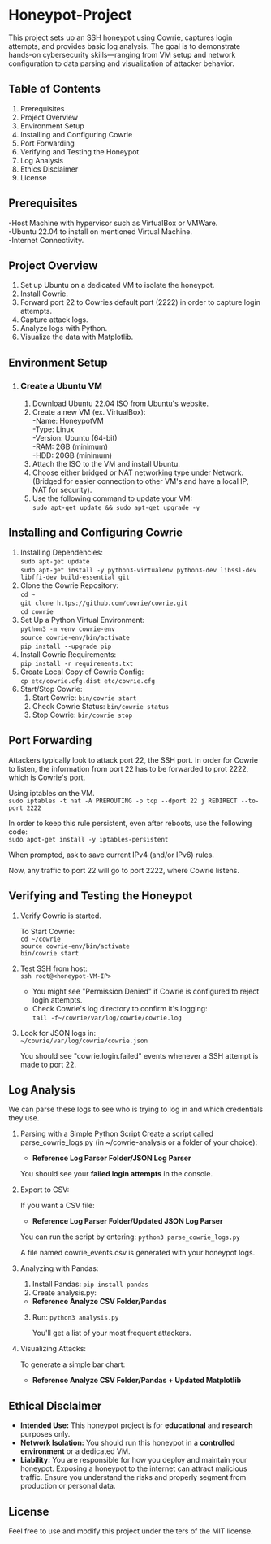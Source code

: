 # Honeypot-Project
This project sets up an SSH honeypot using Cowrie, captures login attempts, and provides basic log analysis. The goal is to demonstrate hands-on cybersecurity skills—ranging from VM setup and network configuration to data parsing and visualization of attacker behavior.

## **Table of Contents**

1. Prerequisites
2. Project Overview
3. Environment Setup
4. Installing and Configuring Cowrie
5. Port Forwarding
6. Verifying and Testing the Honeypot
7. Log Analysis
8. Ethics Disclaimer
9. License

## **Prerequisites**
-Host Machine with hypervisor such as VirtualBox or VMWare. \
-Ubuntu 22.04 to install on mentioned Virtual Machine. \
-Internet Connectivity.

## **Project Overview**
1. Set up Ubuntu on a dedicated VM to isolate the honeypot.
2. Install Cowrie.
3. Forward port 22 to Cowries default port (2222) in order to capture login attempts.
4. Capture attack logs.
5. Analyze logs with Python.
6. Visualize the data with Matplotlib.

## **Environment Setup**
1. ### Create a Ubuntu VM
     1. Download Ubuntu 22.04 ISO from [Ubuntu's](https://ubuntu.com/download/desktop) website.
     2. Create a new VM (ex. VirtualBox): \
        -Name: HoneypotVM \
        -Type: Linux \
        -Version: Ubuntu (64-bit) \
        -RAM: 2GB (minimum) \
        -HDD: 20GB (minimum)
   3. Attach the ISO to the VM and install Ubuntu.
   4. Choose either bridged or NAT networking type under Network. (Bridged for easier connection to other VM's and have a local IP, NAT for security).
   5. Use the following command to update your VM: \
   `sudo apt-get update && sudo apt-get upgrade -y`

## **Installing and Configuring Cowrie**

1. Installing Dependencies: \
   `sudo apt-get update` \
   `sudo apt-get install -y python3-virtualenv python3-dev libssl-dev libffi-dev build-essential git`
2. Clone the Cowrie Repository: \
   `cd ~` \
   `git clone https://github.com/cowrie/cowrie.git` \
   `cd cowrie`
3. Set Up a Python Virtual Environment: \
   `python3 -m venv cowrie-env` \
   `source cowrie-env/bin/activate` \
   `pip install --upgrade pip`
4. Install Cowrie Requirements: \
   `pip install -r requirements.txt`
5. Create Local Copy of Cowrie Config: \
   `cp etc/cowrie.cfg.dist etc/cowrie.cfg`
6. Start/Stop Cowrie:
   1. Start Cowrie:
      `bin/cowrie start`
   2. Check Cowrie Status:
      `bin/cowrie status`
   3. Stop Cowrie:
      `bin/cowrie stop`

## **Port Forwarding**

Attackers typically look to attack port 22, the SSH port. In order for Cowrie to listen, the information from port 22 has to be forwarded to prot 2222, which is Cowrie's port.

Using iptables on the VM. \
`sudo iptables -t nat -A PREROUTING -p tcp --dport 22 j REDIRECT --to-port 2222` 

In order to keep this rule persistent, even after reboots, use the following code: \
`sudo apot-get install -y iptables-persistent` 

When prompted, ask to save current IPv4 (and/or IPv6) rules. 

Now, any traffic to port 22 will go to port 2222, where Cowrie listens.

## Verifying and Testing the Honeypot

1. Verify Cowrie is started.

   To Start Cowrie: \
   `cd ~/cowrie` \
   `source cowrie-env/bin/activate` \
   `bin/cowrie start` 

2. Test SSH from host: \
   `ssh root@<honeypot-VM-IP>`

   - You might see "Permission Denied" if Cowrie is configured to reject login attempts.
   - Check Cowrie's log directory to confirm it's logging:\
     `tail -f~/cowrie/var/log/cowrie/cowrie.log`

3. Look for JSON logs in: \
   `~/cowrie/var/log/cowrie/cowrie.json`

   You should see "cowrie.login.failed" events whenever a SSH attempt is made to port 22.

## Log Analysis

We can parse these logs to see who is trying to log in and which credentials they use.

1. Parsing with a Simple Python Script
   Create a script called parse_cowrie_logs.py (in ~/cowrie-analysis or a folder of your choice):

   - **Reference Log Parser Folder/JSON Log Parser** 
     
   You should see your **failed login attempts** in the console.

2. Export to CSV:

   If you want a CSV file:

   - **Reference Log Parser Folder/Updated JSON Log Parser**

   You can run the script by entering: 
   `python3 parse_cowrie_logs.py`

   A file named cowrie_events.csv is generated with your honeypot logs.

3. Analyzing with Pandas:
   1. Install Pandas:
      `pip install pandas`
   2. Create analysis.py:
  
     - **Reference Analyze CSV Folder/Pandas**

   3. Run:
      `python3 analysis.py`

      You'll get a list of your most frequent attackers.

 4. Visualizing Attacks:

      To generate a simple bar chart:
     - **Reference Analyze CSV Folder/Pandas + Updated Matplotlib**

## Ethical Disclaimer
- **Intended Use:** This honeypot project is for **educational** and **research** purposes only.
- **Network Isolation:** You should run this honeypot in a **controlled environment** or a dedicated VM.
- **Liability:** You are responsible for how you deploy and maintain your honeypot. Exposing a honeypot to the internet can attract malicious traffic. Ensure you understand the risks and properly segment from production or personal data.

## License
Feel free to use and modify this project under the ters of the MIT license.

   
   




